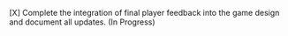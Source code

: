 [X] Complete the integration of final player feedback into the game design and document all updates. (In Progress)